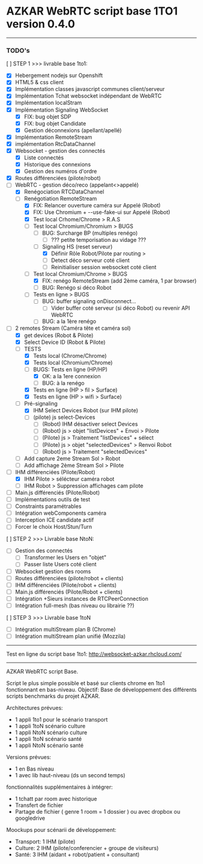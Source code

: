 # AZKAR WebRTC script base 1TO1 version 0.4.0 

-------------------------------------------------

### TODO's

[ ] STEP 1 >>> livrable base 1to1:
- [x] Hebergement nodejs sur Openshift
- [x] HTML5 & css client
- [x] Implémentation classes javascript communes client/serveur
- [x] Implémentation Tchat websocket indépendant de WebRTC
- [x] Implémentation localStram
- [x] Implémentation Signaling WebSocket 
	- [x] FIX: bug objet SDP
	- [x] FIX: bug objet Candidate
	- [x] Gestion déconnexions (apellant/apellé)
- [x] Implémentation RemoteStream
- [x] implémentation RtcDataChannel 
- [x] Websocket - gestion des connectés
	- [x] Liste connectés
	- [x] Historique des connexions
	- [x] Gestion des numéros d'ordre
- [x] Routes différenciées (pilote/robot)	
- [ ]  WebRTC - gestion déco/reco (appelant<>appelé)
	- [x] Renégociation RTCDataChannel
	- [ ] Renégotiation RemoteStream 
        - [x] FIX: Relancer ouverture caméra sur Appelé (Robot)
        - [x] FIX: Use Chromium + --use-fake-ui sur Appelé (Robot)
        - [x] Test local Crhome/Chrome > R.A.S
        - [ ] Test local Chromium/Chromium > BUGS
            - [ ] BUG: Surcharge BP (multiples renégo)
                - [ ] ??? petite temporisation au vidage ???
            - [ ] Signaling HS (reset serveur) 
                - [x] Définir Rôle Robot/Pilote par routing > 
                - [ ] Detect déco serveur coté client
                - [ ] Reinitialiser session websocket coté client
        - [ ] Test local Chromium/Chrome > BUGS
            - [x] FIX: renégo RemoteStream (add 2ème caméra, 1 par browser)
            - [ ] BUG: Renégo si déco Robot
        - [ ] Tests en ligne > BUGS 
            - [ ] BUG: buffer signaling onDisconnect...
                - [ ] Vider buffer coté serveur (si déco Robot) ou revenir API WebRTC
            - [ ] BUG: a la 1ère renégo
- [ ] 2 remotes Stream (Caméra tête et caméra sol)
    - [x] get devices (Robot & Pilote)
    - [x] Select Device ID (Robot & Pilote)
    - [ ] TESTS
        - [x] Tests local (Chrome/Chrome)
        - [x] Tests local (Chromium/Chrome)
        - [ ] BUGS: Tests en ligne (HP/HP)
            - [x] OK: a la 1ere connexion 
            - [ ] BUG: à la renégo
        - [x] Tests en ligne (HP > fil > Surface)
        - [x] Tests en ligne (HP > wifi > Surface)
    - [ ] Pré-signaling 
        - [x] IHM Select Devices Robot (sur IHM pilote)
        - [ ] (pilote) js select-Devices
            - [ ] (Robot) IHM désactiver select Devices
            - [ ] (Robot) js > objet "listDevices" + Envoi > Pilote
            - [ ] (Pilote) js > Traitement "listDevices" + sélect
            - [ ] (Pilote) js > objet "selectedDevices" > Renvoi Robot
            - [ ] (Robot) js > Traitement "selectedDevices" 
    - [ ] Add capture 2eme Stream Sol > Robot
    - [ ] Add affichage 2ème Stream Sol > Pilote
- [ ] IHM différenciées (Pilote/Robot)
    - [x] IHM Pilote > sélécteur caméra robot
    - [ ] IHM Robot > Suppression affichages cam pilote
- [ ] Main.js différenciés (Pilote/Robot)
- [ ] Implémentations outils de test
- [ ] Constraints paramétrables
- [ ] Intégration webComponents caméra
- [ ] Interception ICE candidate actif
- [ ] Forcer le choix Host/Stun/Turn

[ ] STEP 2 >>> Livrable base NtoN:
- [ ] Gestion des connectés
	- [ ] Transformer les Users en "objet"
	- [ ] Passer liste Users coté client
- [ ] Websocket gestion des rooms
- [ ] Routes différenciées (pilote/robot + clients)
- [ ] IHM différenciées (Pilote/robot + clients)
- [ ] Main.js différenciés (Pilote/Robot + clients)	
- [ ] Intégration +Sieurs instances de RTCPeerConnection
- [ ] Intégration full-mesh (bas niveau ou librairie ??)

[ ] STEP 3 >>> Livrable base 1toN
- [ ] Intégration multiStream plan B (Chrome) 
- [ ] Intégration multiStream plan unifié (Mozzila) 

------------------------------------------------------------

Test en ligne du script base 1to1:
http://websocket-azkar.rhcloud.com/

------------------------------------------------------------
AZKAR WebRTC script Base.

Script le plus simple possible et basé sur clients chrome en 1to1 fonctionnant en bas-niveau. Objectif: Base de développement des différents scripts benchmarks du projet AZKAR.

Architectures prévues:
- 1 appli 1to1 pour le scénario transport 
- 1 appli 1toN scénario culture
- 1 appli NtoN scénario culture
- 1 appli 1toN scénario santé
- 1 appli NtoN scénario santé

Versions prévues:
- 1 en Bas niveau
- 1 avec lib haut-niveau (ds un second temps)

fonctionnalités supplémentaires à intégrer:
- 1 tchatt par room avec historique
- Transfert de fichier 
- Partage de fichier ( genre 1 room = 1 dossier ) ou avec dropbox ou googledrive

Moockups pour scénarii de développement:
- Transport: 1 IHM (pilote)
- Culture: 2 IHM (pilote/conferencier + groupe de visiteurs)
- Santé: 3 IHM (aidant + robot/patient + consultant)